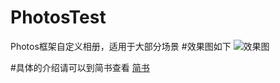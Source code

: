 # PhotosTest
Photos框架自定义相册，适用于大部分场景
#效果图如下
![效果图](https://github.com/Scofield217/PhotosTest/blob/master/Untitled.gif?raw=true)

#具体的介绍请可以到简书查看 
[简书](http://www.jianshu.com/p/4c72c4ea85e6)
